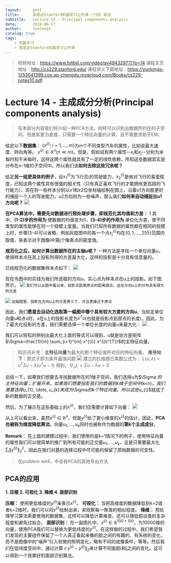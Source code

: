 ```yaml
---
layout:     post
title:      吴恩达Stanford机器学习公开课（十四）笔记
subtitle:   Lecture 14 - Principal components analysis
date:       2019-06-17
author:     Yunlongs
catalog: true
tags:
    - 机器学习
    - 吴恩达Stanford机器学习公开课
---
```


>视频地址：https://www.bilibili.com/video/av49432977/?p=14
课程主页地址：http://cs229.stanford.edu/
课程讲义下载地址：https://yunlongs-1253041399.cos.ap-chengdu.myqcloud.com/Books/cs229-notes10.pdf

# Lecture 14 - 主成成分分析(Principal components analysis)

>在本部分内容我们将介绍一种PCA方法，同样可以识别出数据所约在的子空间，但是其更为直接，只需要一个特征向量的计算，且不需要求助于EM。

给定以下**数据集**： $\left\{x^{(i)} ; i=1, \ldots, m\right\}$为m个不同类型汽车的属性，比如说最大速度、转向角等。 $x^{(i)} \in \mathbb{R}^{n}$$(n \ll m)$。但是，假如说有两个属性--$x_{i}$和$x_j$--分别为米每时和千米每时，这样这两个属性就具有了一定的线性依赖，所知这些数据其实是分布在n-1维的子空间中。所以我们该**如何去除这些冗余呢？**

给定**另一组更具体的例子**，设$x_{1}^{(i)}$为飞行员i的驾驶能力，$x_{2}^{(i)}$是他对飞行的喜爱程度，已知这两个属性具有很强的相关性（只有真正喜欢飞行的才能拥有更高超的飞行能力）。现在将一些样本分别以x1和x2位坐标轴绘制在图上，沿着u1方向能更好的捕捉一个人的驾驶能力，u2方向则为一些噪声，那么我们**如何来自动捕捉出u1方向呢？**
![](https://yunlongs-1253041399.cos.ap-chengdu.myqcloud.com/image/Stanford/lecture-14-1.jpg)

**在PCA算法中，需要先对数据进行预处理步骤，即规范化其均值和方差：**
1[](https://yunlongs-1253041399.cos.ap-chengdu.myqcloud.com/image/Stanford/lecture-14-2.jpg)
其中，**(1-2)步的作用为** 使数据的均值变为0，**(3-4)步的作用为** 单位化方差，使不同类型的属性能够在同一个规模上度量。当我们已知所有数据的属性都在相同的规模上时，步骤(3-4)可以省略，例如灰度图中的每一个点$x_{j}^{(i)}$均在$\{0,1, \ldots, 255\}$范围内取值，来表示对于图像i中第j个像素点的密度值。

**规范化之后，如何计算出数据所在的主轴u呢？** 一种方法是寻找一个单位向量u，使得样本点在其上投影所得的方差最大化，这样的投影是十分具有信息量的。

已经规范化的数据集样本点如下：
![](https://yunlongs-1253041399.cos.ap-chengdu.myqcloud.com/image/Stanford/lecture-14-3.jpg)

现在令图中的实线为我们所选取的方向u，实心点为样本点在u上的投影。如下图所示，
![](https://yunlongs-1253041399.cos.ap-chengdu.myqcloud.com/image/Stanford/lecture-14-4.jpg)
`我们可以从图中看出来，投影点距离原点的距离很远，且在方向u上的分布具有很大的方差`

![](https://yunlongs-1253041399.cos.ap-chengdu.myqcloud.com/image/Stanford/lecture-14-5.jpg)
`这幅图里，投影在方向u上的方差更小了，并且更接近于原点`

因此，我们**愿意去自动化选取第一幅图中哪个具有较大方差的方向u**。当给定单位向量u和点x时，x在u上的投影长度为$x^{T} u$(也就是投影点到原点的长度)，因此，为了最大化投影的方差，我们需要选择一个单位长度的向量u来最大化：
![](https://yunlongs-1253041399.cos.ap-chengdu.myqcloud.com/image/Stanford/lecture-14-6.jpg)

我们可以轻松的辨别出最大化上面的等式可以得到，u就是协方差矩阵$\Sigma=\frac{1}{m} \sum_{i=1}^{m} x^{(i)} x^{(i)^{T}}$的主特征向量。
>知识点补充：**主特征向量**为最大的那个特征值所对应的特征向量。
**推导如下**：原式子即为条件最值问题
![](https://yunlongs-1253041399.cos.ap-chengdu.myqcloud.com/image/Stanford/lecture-14-7.jpg)
建立的拉格朗日乘数公式为：
$L(u,λ)=u^T\Sigma u-λ(u^Tu-1)$
得到，$\nabla_{u}L = \Sigma u-λu = 0$

总结一下，如果我们想要去寻找数据所在的1维子空间，我们选择u为$\Sigma $的主特征向量；扩展开来，如果我们想要投影我们的数据到k维子空间中$(k<n)$，我们需要选择$u_{1}, \dots, u_{k}$来成为$\Sigma$的k个特征向量。所以这些$u_{i}$就成了新的数据的正交基。

然后，为了展示在这些基础上的$x^{(i)}$，我们仅需要计算如下向量：
![](https://yunlongs-1253041399.cos.ap-chengdu.myqcloud.com/image/Stanford/lecture-14-8.jpg)

从上可以看出来，虽然$x^{(i)} \in \mathbb{R}^{n}$，但是$y^{(i)}$给了更小维度的$x^{(i)}$的估计，因此，**PCA也被称为维度降低算法**。向量$u_{1}, \dots, u_{k}$同时也被称作为数据的**第k个主成成分**。

**Remark**： 在上面的建模过程中，我们使用的是k=1情况下的例子，使用特征向量的属性我们可以很简单的推广到所有可能的正交基$u_{1}, \dots, u_{k}$，这是只需要最大化$\sum_{i}\left\|y^{(i)}\right\|_{2}^{2}$。因此在我们对基的选择过程中尽可能的保留了原始数据的可变性。

>在problem set4，中会有PCA的其他导出方法

## PCA的应用
**1. 压缩
2. 可视化
3. 降维
4. 面部识别**

**压缩：** 使用更低维度的$y^{(i)}$来表示$x^{(i)}$。
**可视化：** 当把高维度的数据降低到k=2或者k=2维时，我们可以将$y^{(i)}$绘制出来，来观察每一聚类的相似程度。
**降维：** 预处理学习算法索要使用的数据集，这样可以降低计算难度，还可以降低假设类的复杂程度和避免过拟合。
**面部识别：** 在一副图片中，$x^{(i)} \in \mathbb{R}^{100 \times 100}$，为10000维的向量，使用PCA我们可以替换为更低纬度的$y^{(i)}$。在这样做的过程中，我们希望我们发现的主要组件保留了一个人真正看起来像的脸之间的有趣的、有系统的变化，而不是图像中的“噪声”引入轻微的照明变化，略有不同的成像条件，等等。然后我们在低纬度空间中，通过计算$\left\|y^{(i)}-y^{(j)}\right\|_{2}$来计算不同面部i和j之间的变化。这可以得到一个效果好的面部识别算法。
